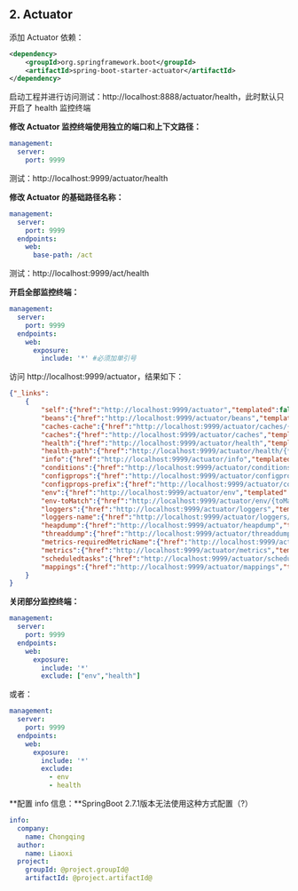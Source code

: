## 2. Actuator

添加 Actuator 依赖：

```xml
<dependency>
    <groupId>org.springframework.boot</groupId>
    <artifactId>spring-boot-starter-actuator</artifactId>
</dependency>
```

启动工程并进行访问测试：http://localhost:8888/actuator/health，此时默认只开启了 health 监控终端

**修改 Actuator 监控终端使用独立的端口和上下文路径：**

```yaml
management:
  server:
    port: 9999
```

测试：http://localhost:9999/actuator/health

**修改 Actuator 的基础路径名称：**

```yaml
management:
  server:
    port: 9999
  endpoints:
    web:
      base-path: /act
```

测试：http://localhost:9999/act/health

**开启全部监控终端：**

```yaml
management:
  server:
    port: 9999
  endpoints:
    web:
      exposure:
        include: '*' #必须加单引号
```

访问 http://localhost:9999/actuator，结果如下：

```json
{"_links":
	{
		"self":{"href":"http://localhost:9999/actuator","templated":false},
		"beans":{"href":"http://localhost:9999/actuator/beans","templated":false},
		"caches-cache":{"href":"http://localhost:9999/actuator/caches/{cache}","templated":true},
		"caches":{"href":"http://localhost:9999/actuator/caches","templated":false},
		"health":{"href":"http://localhost:9999/actuator/health","templated":false},
		"health-path":{"href":"http://localhost:9999/actuator/health/{*path}","templated":true},
		"info":{"href":"http://localhost:9999/actuator/info","templated":false},
		"conditions":{"href":"http://localhost:9999/actuator/conditions","templated":false},
		"configprops":{"href":"http://localhost:9999/actuator/configprops","templated":false},
		"configprops-prefix":{"href":"http://localhost:9999/actuator/configprops/{prefix}","templated":true},
		"env":{"href":"http://localhost:9999/actuator/env","templated":false},
		"env-toMatch":{"href":"http://localhost:9999/actuator/env/{toMatch}","templated":true},
		"loggers":{"href":"http://localhost:9999/actuator/loggers","templated":false},
		"loggers-name":{"href":"http://localhost:9999/actuator/loggers/{name}","templated":true},
		"heapdump":{"href":"http://localhost:9999/actuator/heapdump","templated":false},
		"threaddump":{"href":"http://localhost:9999/actuator/threaddump","templated":false},
		"metrics-requiredMetricName":{"href":"http://localhost:9999/actuator/metrics/{requiredMetricName}","templated":true},
		"metrics":{"href":"http://localhost:9999/actuator/metrics","templated":false},
		"scheduledtasks":{"href":"http://localhost:9999/actuator/scheduledtasks","templated":false},
		"mappings":{"href":"http://localhost:9999/actuator/mappings","templated":false}
	}
}
```

**关闭部分监控终端：**

```yaml
management:
  server:
    port: 9999
  endpoints:
    web:
      exposure:
        include: '*'
        exclude: ["env","health"]
```

或者：

```yaml
management:
  server:
    port: 9999
  endpoints:
    web:
      exposure:
        include: '*'
        exclude: 
          - env
          - health
```

**配置 info 信息：**SpringBoot 2.7.1版本无法使用这种方式配置（?）

```yaml
info:
  company:
    name: Chongqing
  author:
    name: Liaoxi
  project:
    groupId: @project.groupId@
    artifactId: @project.artifactId@
```

